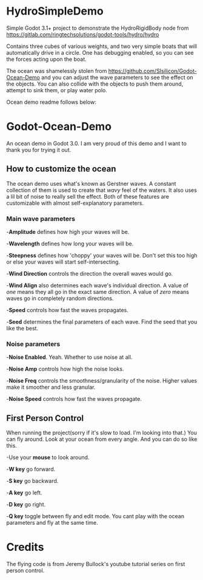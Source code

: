 # HydroSimpleDemo

Simple Godot 3.1+ project to demonstrate the HydroRigidBody node from https://gitlab.com/ringtechsolutions/godot-tools/hydro/hydro

Contains three cubes of various weights, and two very simple boats that will automatically drive in a circle.  One has debugging enabled, so you can see the forces acting upon the
boat.

The ocean was shamelessly stolen from https://github.com/SIsilicon/Godot-Ocean-Demo and you can adjust the wave parameters to see the effect on the objects.  You can also collide
with the objects to push them around, attempt to sink them, or play water polo.

Ocean demo readme follows below:

# Godot-Ocean-Demo
An ocean demo in Godot 3.0.
I am very proud of this demo and I want to thank you for trying it out.

## How to customize the ocean
The ocean demo uses what's known as Gerstner waves. A constant collection of them is used to create that *wavy* feel of the waters. It also uses a lil bit of noise to really sell the effect. Both of these features are customizable with almost self-explanatory parameters.

### Main wave parameters

-**Amplitude** defines how high your waves will be.

-**Wavelength** defines how long your waves will be.

-**Steepness** defines how 'choppy' your waves will be. Don't set this too high or else your waves will start self-intersecting.

-**Wind Direction** controls the direction the overall waves would go.

-**Wind Align** also determines each wave's individual direction. A value of *one* means they all go in the exact same direction. A value of *zero* means waves go in completely random directions.

-**Speed** controls how fast the waves propagates.

-**Seed** determines the final parameters of each wave. Find the seed that you like the best.

### Noise parameters

-**Noise Enabled**. Yeah. Whether to use noise at all.

-**Noise Amp** controls how high the noise looks.

-**Noise Freq** controls the smoothness/granularity of the noise. Higher values make it smoother and less granular.

-**Noise Speed** controls how fast the waves propagate.

## First Person Control

When running the project(sorry if it's slow to load. I'm looking into that.) You can fly around. Look at your ocean from every angle. And you can do so like this.

-Use your **mouse** to look around.

-**W key** go forward.

-**S key** go backward.

-**A key** go left.

-**D key** go right.

-**Q key** toggle between fly and edit mode. You cant play with the ocean parameters and fly at the same time.

# Credits

The flying code is from Jeremy Bullock's youtube tutorial series on first person control.
